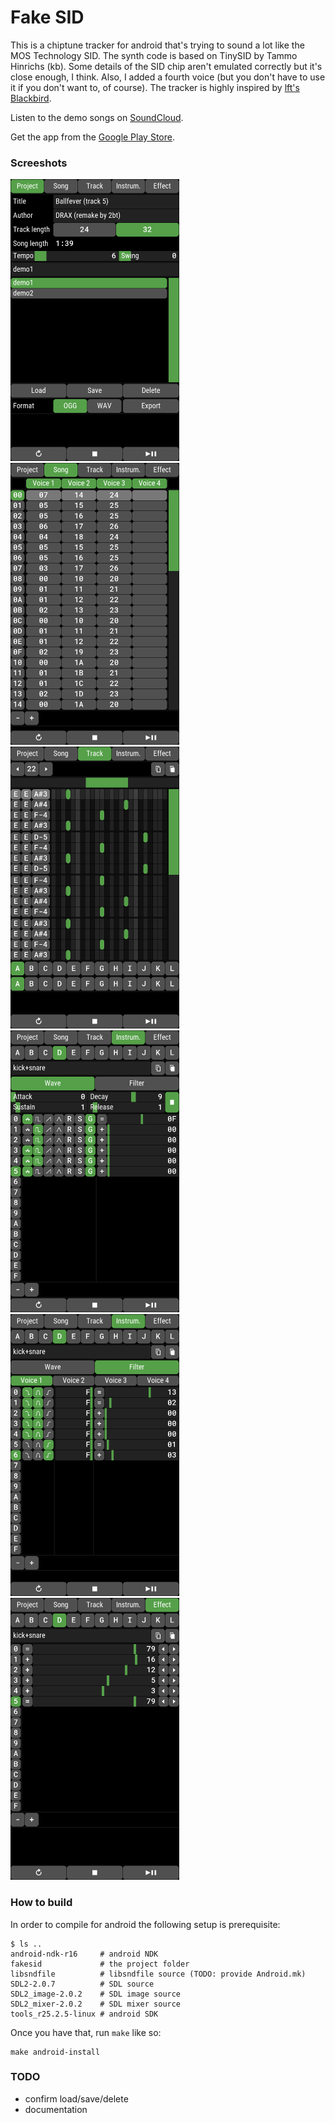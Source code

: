 # Fake SID

This is a chiptune tracker for android that's trying to sound a lot like the MOS Technology SID.
The synth code is based on TinySID by Tammo Hinrichs (kb).
Some details of the SID chip aren't emulated correctly but it's close enough, I think.
Also, I added a fourth voice (but you don't have to use it if you don't want to, of course).
The tracker is highly inspired by [lft's Blackbird](https://csdb.dk/release/?id=161554).

Listen to the demo songs on [SoundCloud](https://soundcloud.com/daniel-langner-150098802/sets/fake-sid-demo-songs).

Get the app from the [Google Play Store](https://play.google.com/store/apps/details?id=com.twobit.fakesid).


### Screeshots

![image](screenshots/0.png)
![image](screenshots/1.png)
![image](screenshots/2.png)
![image](screenshots/3.png)
![image](screenshots/4.png)
![image](screenshots/5.png)


### How to build

In order to compile for android the following setup is prerequisite:

	$ ls ..
	android-ndk-r16     # android NDK
	fakesid             # the project folder
	libsndfile          # libsndfile source (TODO: provide Android.mk)
	SDL2-2.0.7          # SDL source
	SDL2_image-2.0.2    # SDL image source
	SDL2_mixer-2.0.2    # SDL mixer source
	tools_r25.2.5-linux # android SDK

Once you have that, run `make` like so:

	make android-install


### TODO

+ confirm load/save/delete
+ documentation
